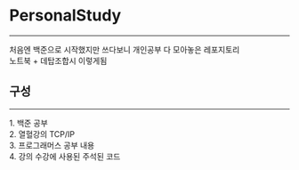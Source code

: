 # PersonalStudy
<hr>
처음엔 백준으로 시작했지만 쓰다보니 개인공부 다 모아놓은 레포지토리<br>
노트북 + 데탑조합시 이렇게됨

<br>

## 구성
<hr>
1. 백준 공부<br>
2. 열혈강의 TCP/IP<br>
3. 프로그래머스 공부 내용<br>
4. 강의 수강에 사용된 주석된 코드<br>
